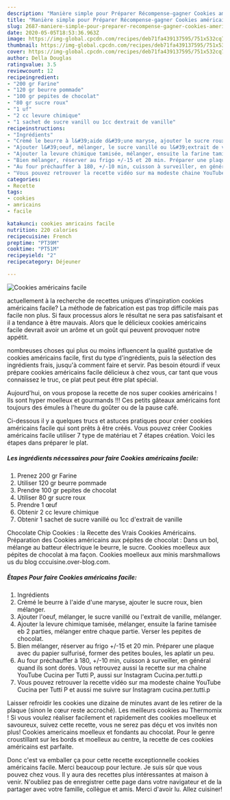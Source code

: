 ```yaml
---
description: "Manière simple pour Préparer Récompense-gagner Cookies américains facile"
title: "Manière simple pour Préparer Récompense-gagner Cookies américains facile"
slug: 2687-maniere-simple-pour-preparer-recompense-gagner-cookies-americains-facile
date: 2020-05-05T18:53:36.963Z
image: https://img-global.cpcdn.com/recipes/deb71fa439137595/751x532cq70/cookies-americains-facile-photo-principale-de-la-recette.jpg
thumbnail: https://img-global.cpcdn.com/recipes/deb71fa439137595/751x532cq70/cookies-americains-facile-photo-principale-de-la-recette.jpg
cover: https://img-global.cpcdn.com/recipes/deb71fa439137595/751x532cq70/cookies-americains-facile-photo-principale-de-la-recette.jpg
author: Della Douglas
ratingvalue: 3.5
reviewcount: 12
recipeingredient:
- "200 gr Farine"
- "120 gr beurre pommade"
- "100 gr pepites de chocolat"
- "80 gr sucre roux"
- "1 uf"
- "2 cc levure chimique"
- "1 sachet de sucre vanill ou 1cc dextrait de vanille"
recipeinstructions:
- "Ingrédients"
- "Crèmé le beurre à l&#39;aide d&#39;une maryse, ajouter le sucre roux, bien mélanger."
- "Ajouter l&#39;oeuf, mélanger, le sucre vanillé ou l&#39;extrait de vanille, mélanger."
- "Ajouter la levure chimique tamisée, mélanger, ensuite la farine tamisée eb 2 parties, mélanger entre chaque partie. Verser les pepites de chocolat."
- "Bien mélanger, réserver au frigo +/-15 et 20 min. Préparer une plaque avec du papier sulfurisé, former des petites boules, les aplatir un peu."
- "Au four préchauffer à 180, +/-10 min, cuisson à surveiller, en général quand ils sont dorés. Vous retrouvez aussi la recette sur ma chaîne YouTube Cucina per Tutti P, aussi sur Instagram Cucina.per.tutti.p"
- "Vous pouvez retrouver la recette vidéo sur ma modeste chaine YouTube Cucina per Tutti P et aussi me suivre sur Instagram cucina.per.tutti.p"
categories:
- Recette
tags:
- cookies
- amricains
- facile

katakunci: cookies amricains facile 
nutrition: 220 calories
recipecuisine: French
preptime: "PT39M"
cooktime: "PT51M"
recipeyield: "2"
recipecategory: Déjeuner

---
```



![Cookies américains facile](https://img-global.cpcdn.com/recipes/deb71fa439137595/751x532cq70/cookies-americains-facile-photo-principale-de-la-recette.jpg)

actuellement à la recherche de recettes uniques d'inspiration cookies américains facile? La méthode de fabrication est pas trop difficile mais pas facile non plus. Si faux processus alors le résultat ne sera pas satisfaisant et il a tendance à être mauvais. Alors que le délicieux cookies américains facile devrait avoir un arôme et un goût qui peuvent provoquer notre appétit.

nombreuses choses qui plus ou moins influencent la qualité gustative de cookies américains facile, first du type d'ingrédients, puis la sélection des ingrédients frais, jusqu'à comment faire et servir. Pas besoin étourdi if veux prépare cookies américains facile délicieux à chez vous, car tant que vous connaissez le truc, ce plat peut peut être plat spécial.

Aujourd&#39;hui, on vous propose la recette de nos super cookies américains ! Ils sont hyper moelleux et gourmands !!! Ces petits gâteaux américains font toujours des émules à l&#39;heure du goûter ou de la pause café.


Ci-dessous il y a quelques trucs et astuces pratiques pour créer cookies américains facile qui sont prêts à être créés. Vous pouvez créer Cookies américains facile utiliser 7 type de matériau et 7 étapes création. Voici les étapes dans préparer le plat.

<!--inarticleads1-->

##### Les ingrédients nécessaires pour faire Cookies américains facile:

1. Prenez 200 gr Farine
1. Utiliser 120 gr beurre pommade
1. Prendre 100 gr pepites de chocolat
1. Utiliser 80 gr sucre roux
1. Prendre 1 œuf
1. Obtenir 2 cc levure chimique
1. Obtenir 1 sachet de sucre vanillé ou 1cc d&#39;extrait de vanille


Chocolate Chip Cookies : la Recette des Vrais Cookies Américains. Préparation des Cookies américains aux pépites de chocolat : Dans un bol, mélange au batteur électrique le beurre, le sucre. Cookies moelleux aux pépites de chocolat à ma façon. Cookies moelleux aux minis marshmallows us du blog cccuisine.over-blog.com. 

<!--inarticleads2-->

##### Étapes Pour faire Cookies américains facile:

1. Ingrédients
1. Crèmé le beurre à l&#39;aide d&#39;une maryse, ajouter le sucre roux, bien mélanger.
1. Ajouter l&#39;oeuf, mélanger, le sucre vanillé ou l&#39;extrait de vanille, mélanger.
1. Ajouter la levure chimique tamisée, mélanger, ensuite la farine tamisée eb 2 parties, mélanger entre chaque partie. Verser les pepites de chocolat.
1. Bien mélanger, réserver au frigo +/-15 et 20 min. Préparer une plaque avec du papier sulfurisé, former des petites boules, les aplatir un peu.
1. Au four préchauffer à 180, +/-10 min, cuisson à surveiller, en général quand ils sont dorés. Vous retrouvez aussi la recette sur ma chaîne YouTube Cucina per Tutti P, aussi sur Instagram Cucina.per.tutti.p
1. Vous pouvez retrouver la recette vidéo sur ma modeste chaine YouTube Cucina per Tutti P et aussi me suivre sur Instagram cucina.per.tutti.p


Laisser refroidir les cookies une dizaine de minutes avant de les retirer de la plaque (sinon le cœur reste accroché). Les meilleurs cookies au Thermomix ! Si vous voulez réaliser facilement et rapidement des cookies moelleux et savoureux, suivez cette recette, vous ne serez pas déçu et vos invités non plus! Cookies americains moelleux et fondants au chocolat. Pour le genre croustillant sur les bords et moelleux au centre, la recette de ces cookies américains est parfaite. 


Donc c'est va emballer ça pour cette recette exceptionnelle cookies américains facile. Merci beaucoup pour lecture. Je suis sûr que vous pouvez chez vous. Il y aura des recettes plus  intéressantes at maison à venir. N'oubliez pas de enregistrer cette page dans votre navigateur et de la partager avec votre famille, collègue et amis. Merci d'avoir lu. Allez cuisiner!
